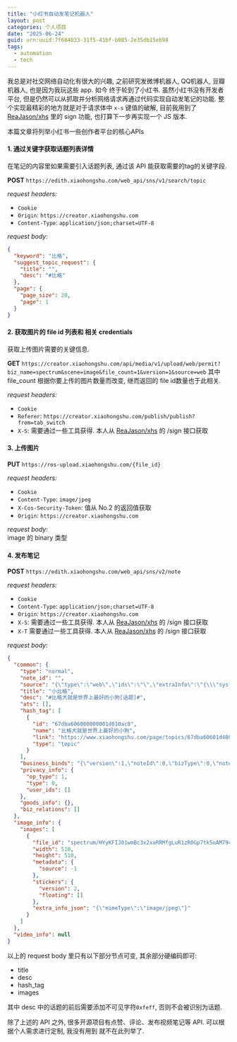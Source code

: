 ```yaml
---
title: "小红书自动发笔记机器人"
layout: post
categories: 个人项目
date: "2025-06-24"
guid: urn:uuid:7f684033-31f5-41bf-b085-2e35db15eb98
tags:
  - automation
  - tech
---
```


我总是对社交网络自动化有很大的兴趣, 之前研究发微博机器人, QQ机器人, 豆瓣机器人, 也是因为我玩这些 app. 如今
终于轮到了小红书. 虽然小红书没有开发者平台, 但是仍然可以从抓取并分析网络请求再通过代码实现自动发笔记的功能. 整个实现最精彩的地方就是对于请求体中 `x-s` 键值的破解, 目前我用到了 [ReaJason/xhs](https://github.com/ReaJason/xhs) 里的 sign 功能, 也打算下一步再实现一个 JS 版本.  

本篇文章将列举小红书一些创作者平台的核心APIs

#### 1. 通过关键字获取话题列表详情
在笔记的内容里如果需要引入话题列表, 通过该 API 能获取需要的tag的关键字段.  

**POST** `https://edith.xiaohongshu.com/web_api/sns/v1/search/topic`  

_request headers:_
* `Cookie`
* `Origin`: `https://creator.xiaohongshu.com`
* `Content-Type`: `application/json;charset=UTF-8`

_request body:_
```json
{
  "keyword": "比格",
  "suggest_topic_request": {
    "title": "",
    "desc": "#比格"
  },
  "page": {
    "page_size": 20,
    "page": 1
  }
}
```
#### 2. 获取图片的 file id 列表和 相关 credentials
获取上传图片需要的关键信息.  

**GET** `https://creator.xiaohongshu.com/api/media/v1/upload/web/permit?biz_name=spectrum&scene=image&file_count=1&version=1&source=web`
其中 file_count 根据你要上传的图片数量而改变, 继而返回的 file id数量也于此相关. 

_request headers:_
* `Cookie`
* `Referer`: `https://creator.xiaohongshu.com/publish/publish?from=tab_switch`
* `X-S`: 需要通过一些工具获得. 本人从 [ReaJason/xhs](https://github.com/ReaJason/xhs) 的 /sign 接口获取

#### 3. 上传图片
**PUT** `https://ros-upload.xiaohongshu.com/{file_id}`  

_request headers:_
* `Cookie`
* `Content-Type`: `image/jpeg`
* `X-Cos-Security-Token`: 值从 No.2 的返回值获取
* `Origin`: `https://creator.xiaohongshu.com`

_request body:_  
image 的 binary 类型

#### 4. 发布笔记
**POST** `https://edith.xiaohongshu.com/web_api/sns/v2/note`

_request headers:_
* `Cookie`
* `Content-Type`: `application/json;charset=UTF-8`
* `Origin`: `https://creator.xiaohongshu.com`
* `X-S`: 需要通过一些工具获得. 本人从 [ReaJason/xhs](https://github.com/ReaJason/xhs) 的 /sign 接口获取
* `X-T` 需要通过一些工具获得. 本人从 [ReaJason/xhs](https://github.com/ReaJason/xhs) 的 /sign 接口获取

_request body:_  

```json
{
  "common": {
    "type": "normal",
    "note_id": "",
    "source": "{\"type\":\"web\",\"ids\":\"\",\"extraInfo\":\"{\\\"systemId\\\":\\\"web\\\"}\"}",
    "title": "小比格",
    "desc": "﻿#比格犬就是世界上最好的小狗[话题]#﻿",
    "ats": [],
    "hash_tag": [
      {
        "id": "67dba606000000001d010ac8",
        "name": "比格犬就是世界上最好的小狗",
        "link": "https://www.xiaohongshu.com/page/topics/67dba60601d4000000000001?naviHidden=yes",
        "type": "topic"
      }
    ],
    "business_binds": "{\"version\":1,\"noteId\":0,\"bizType\":0,\"noteOrderBind\":{},\"notePostTiming\":{},\"noteCollectionBind\":{\"id\":\"\"},\"noteSketchCollectionBind\":{\"id\":\"\"},\"coProduceBind\":{\"enable\":false},\"noteCopyBind\":{\"copyable\":false},\"interactionPermissionBind\":{\"commentPermission\":0},\"optionRelationList\":[]}",
    "privacy_info": {
      "op_type": 1,
      "type": 0,
      "user_ids": []
    },
    "goods_info": {},
    "biz_relations": []
  },
  "image_info": {
    "images": [
      {
        "file_id": "spectrum/HYyKFIJ01wmBc3x2xaRRMfgLuR1zR0Gp7tk5uAM79ccq_kQ",
        "width": 510,
        "height": 510,
        "metadata": {
          "source": -1
        },
        "stickers": {
          "version": 2,
          "floating": []
        },
        "extra_info_json": "{\"mimeType\":\"image/jpeg\"}"
      }
    ]
  },
  "video_info": null
}
```

以上的 request body 里只有以下部分节点可变, 其余部分硬编码即可:  
* title
* desc
* hash_tag
* images  

其中 desc 中的话题的前后需要添加不可见字符`0xfeff`, 否则不会被识别为话题.  

除了上述的 API 之外, 很多开源项目有点赞、评论、发布视频笔记等 API. 可以根据个人需求进行定制, 我没有用到
就不在此列举了.  